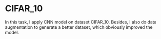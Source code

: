 # CIFAR_10
In this task, I apply CNN model on dataset CIFAR_10. Besides, I also do data augmentation to generate a better dataset, which obviously improved the model.
